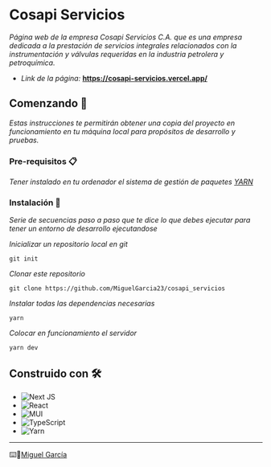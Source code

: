 # Cosapi Servicios

_Página web de la empresa Cosapi Servicios C.A. que es una empresa dedicada a la prestación de servicios integrales relacionados con la instrumentación y válvulas requeridas en la industria petrolera y petroquímica._

* _Link de la página:_ **https://cosapi-servicios.vercel.app/**

## Comenzando 🚀

_Estas instrucciones te permitirán obtener una copia del proyecto en funcionamiento en tu máquina local para propósitos de desarrollo y pruebas._

### Pre-requisitos 📋

_Tener instalado en tu ordenador el sistema de gestión de paquetes [YARN](https://yarnpkg.com/)_

### Instalación 🔧

_Serie de secuencias paso a paso que te dice lo que debes ejecutar para tener un entorno de desarrollo ejecutandose_

_Inicializar un repositorio local en git_

```
git init
```

_Clonar este repositorio_

```
git clone https://github.com/MiguelGarcia23/cosapi_servicios
```

_Instalar todas las dependencias necesarias_

```
yarn
```

_Colocar en funcionamiento el servidor_

```
yarn dev
```

## Construido con 🛠️

* ![Next JS](https://img.shields.io/badge/Next-black?style=for-the-badge&logo=next.js&logoColor=white)
* ![React](https://img.shields.io/badge/react-%2320232a.svg?style=for-the-badge&logo=react&logoColor=%2361DAFB)
* ![MUI](https://img.shields.io/badge/MUI-%230081CB.svg?style=for-the-badge&logo=mui&logoColor=white)
* ![TypeScript](https://img.shields.io/badge/typescript-%23007ACC.svg?style=for-the-badge&logo=typescript&logoColor=white)
* ![Yarn](https://img.shields.io/badge/yarn-%232C8EBB.svg?style=for-the-badge&logo=yarn&logoColor=white)

---
⌨️🐺[Miguel García](https://github.com/MiguelGarcia23)
